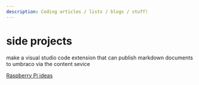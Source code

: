 ```yaml
---
description: Coding articles / lists / blogs / stuff!
---
```


# side projects



make a visual studio code extension that can publish markdown documents to umbraco via the content sevice


[Raspberry Pi ideas](../raspberry-pi.md)



